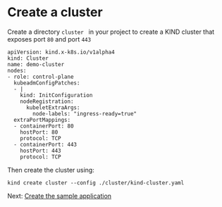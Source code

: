 # Create a cluster

Create a directory ``cluster `` in your project to create a KIND cluster that exposes port ``80`` and port ```443```

```
apiVersion: kind.x-k8s.io/v1alpha4
kind: Cluster
name: demo-cluster
nodes:
- role: control-plane
  kubeadmConfigPatches:
  - |
    kind: InitConfiguration
    nodeRegistration:
      kubeletExtraArgs:
        node-labels: "ingress-ready=true"
  extraPortMappings:
  - containerPort: 80
    hostPort: 80
    protocol: TCP
  - containerPort: 443
    hostPort: 443
    protocol: TCP
```

Then create the cluster using:

```
kind create cluster --config ./cluster/kind-cluster.yaml
```

Next: [Create the sample application](create_application.md)
